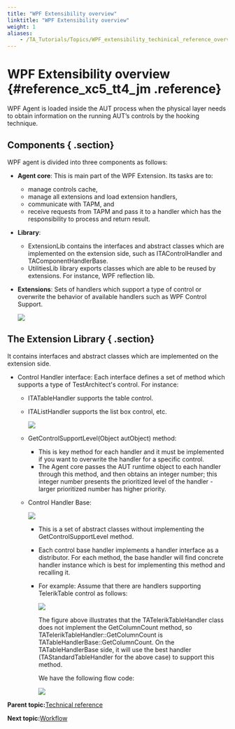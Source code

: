 ```yaml
--- 
title: "WPF Extensibility overview"
linktitle: "WPF Extensibility overview"
weight: 1
aliases: 
    - /TA_Tutorials/Topics/WPF_extensibility_techinical_reference_overview.html
---
```

# WPF Extensibility overview {#reference_xc5_tt4_jm .reference}

WPF Agent is loaded inside the AUT process when the physical layer needs to obtain information on the running AUT’s controls by the hooking technique.

## Components { .section}

WPF agent is divided into three components as follows:

-   **Agent core**: This is main part of the WPF Extension. Its tasks are to:
    -   manage controls cache,
    -   manage all extensions and load extension handlers,
    -   communicate with TAPM, and
    -   receive requests from TAPM and pass it to a handler which has the responsibility to process and return result.
-   **Library**:
    -   ExtensionLib contains the interfaces and abstract classes which are implemented on the extension side, such as ITAControlHandler and TAComponentHandlerBase.
    -   UtilitiesLib library exports classes which are able to be reused by extensions. For instance, WPF reflection lib.
-   **Extensions**: Sets of handlers which support a type of control or overwrite the behavior of available handlers such as WPF Control Support.

    ![](../Images/WPF_extensiblity_components.png)


## The Extension Library { .section}

It contains interfaces and abstract classes which are implemented on the extension side.

-   Control Handler interface: Each interface defines a set of method which supports a type of TestArchitect's control. For instance:
    -   ITATableHandler supports the table control.
    -   ITAListHandler supports the list box control, etc.

        ![](../Images/WPF_extensiblity_extension_library_diagram.png)

    -   GetControlSupportLevel\(Object autObject\) method:
        -   This is key method for each handler and it must be implemented if you want to overwrite the handler for a specific control.
        -   The Agent core passes the AUT runtime object to each handler through this method, and then obtains an integer number; this integer number presents the prioritized level of the handler - larger prioritized number has higher priority.
    -   Control Handler Base:

        ![](../Images/WPF_extensiblity_control_handler_base.png)

        -   This is a set of abstract classes without implementing the GetControlSupportLevel method.
        -   Each control base handler implements a handler interface as a distributor. For each method, the base handler will find concrete handler instance which is best for implementing this method and recalling it.
        -   For example: Assume that there are handlers supporting TelerikTable control as follows:

            ![](../Images/WPF_extensiblity_TATableHandlerBase.png)

            The figure above illustrates that the TATelerikTableHandler class does not implement the GetColumnCount method, so TATelerikTableHandler::GetColumnCount is TATableHandlerBase::GetColumnCount. On the TATableHandlerBase side, it will use the best handler \(TAStandardTableHandler for the above case\) to support this method.

            We have the following flow code:

            ![](../Images/WPF_extensiblity_TATelerikTableHandler_flow_code.png)


**Parent topic:**[Technical reference](../../TA_Tutorials/Topics/WPF_extensibility_techinical_reference.html)

**Next topic:**[Workflow](../../TA_Tutorials/Topics/WPF_extensibility_techinical_reference_work_flow.html)

